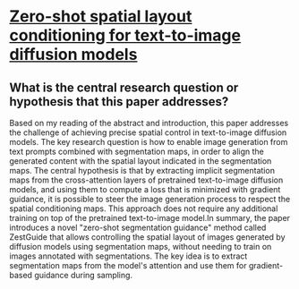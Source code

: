 # [Zero-shot spatial layout conditioning for text-to-image diffusion models](https://arxiv.org/abs/2306.13754)

## What is the central research question or hypothesis that this paper addresses?

Based on my reading of the abstract and introduction, this paper addresses the challenge of achieving precise spatial control in text-to-image diffusion models. The key research question is how to enable image generation from text prompts combined with segmentation maps, in order to align the generated content with the spatial layout indicated in the segmentation maps. The central hypothesis is that by extracting implicit segmentation maps from the cross-attention layers of pretrained text-to-image diffusion models, and using them to compute a loss that is minimized with gradient guidance, it is possible to steer the image generation process to respect the spatial conditioning maps. This approach does not require any additional training on top of the pretrained text-to-image model.In summary, the paper introduces a novel "zero-shot segmentation guidance" method called ZestGuide that allows controlling the spatial layout of images generated by diffusion models using segmentation maps, without needing to train on images annotated with segmentations. The key idea is to extract segmentation maps from the model's attention and use them for gradient-based guidance during sampling.
